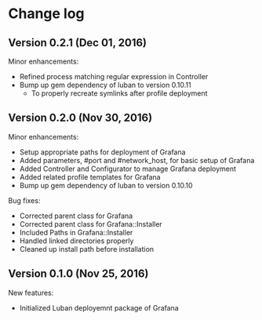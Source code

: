 # Change log

## Version 0.2.1 (Dec 01, 2016)

Minor enhancements:
  * Refined process matching regular expression in Controller
  * Bump up gem dependency of luban to version 0.10.11
    * To properly recreate symlinks after profile deployment

## Version 0.2.0 (Nov 30, 2016)

Minor enhancements:
  * Setup appropriate paths for deployment of Grafana
  * Added parameters, #port and #network_host, for basic setup of Grafana
  * Added Controller and Configurator to manage Grafana deployment
  * Added related profile templates for Grafana
  * Bump up gem dependency of luban to version 0.10.10

Bug fixes:
  * Corrected parent class for Grafana
  * Corrected parent class for Grafana::Installer
  * Included Paths in Grafana::Installer
  * Handled linked directories properly
  * Cleaned up install path before installation

## Version 0.1.0 (Nov 25, 2016)

New features:
  * Initialized Luban deployemnt package of Grafana
